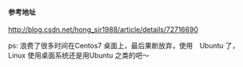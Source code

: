 


#### 参考地址

http://blog.csdn.net/hong_sir1988/article/details/72716690



ps: 浪费了很多时间在Centos7 桌面上，最后果断放弃，使用　Ubuntu 了，Linux 使用桌面系统还是用Ubuntu 之类的吧～　